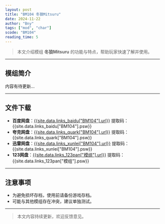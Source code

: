 ```yaml
---
layout: post
title: "BM104 冬狼Mitsuru"
date: 2024-11-22
author: "Bny"
tags: ["mod", "char"]
scode: "BM104"
reading_time: 5
---
```


> 本文介绍模组 **冬狼Mitsuru** 的功能与特点，帮助玩家快速了解并使用。

---

## 模组简介

内容有待更新...

---

## 文件下载
- **百度网盘**：[{{site.data.links_baidu["BM104"].url}}]({{site.data.links_baidu["BM104"].url}}) 提取码：{{site.data.links_baidu["BM104"].psw}}
- **夸克网盘**：[{{site.data.links_quark["BM104"].url}}]({{site.data.links_quark["BM104"].url}}) 提取码：{{site.data.links_quark["BM104"].psw}}
- **迅雷网盘**：[{{site.data.links_xunlei["BM104"].url}}]({{site.data.links_xunlei["BM104"].url}}) 提取码：{{site.data.links_xunlei["BM104"].psw}}
- **123网盘**：[{{site.data.links_123pan["模组"].url}}]({{site.data.links_123pan["模组"].url}}) 提取码：{{site.data.links_123pan["模组"].psw}}

---

## 注意事项
- 为避免损坏存档，使用前请备份游戏存档。
- 可能与其他模组存在冲突，建议单独测试。

---

> 本文内容持续更新，欢迎反馈意见。

